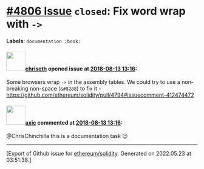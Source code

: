 # [\#4806 Issue](https://github.com/ethereum/solidity/issues/4806) `closed`: Fix word wrap with `->`
**Labels**: `documentation :book:`


#### <img src="https://avatars.githubusercontent.com/u/9073706?v=4" width="50">[chriseth](https://github.com/chriseth) opened issue at [2018-08-13 13:16](https://github.com/ethereum/solidity/issues/4806):

Some browsers wrap `->` in the assembly tables. We could try to use a non-breaking non-space (`&#8288`) to fix it - https://github.com/ethereum/solidity/pull/4794#issuecomment-412474472

#### <img src="https://avatars.githubusercontent.com/u/20340?v=4" width="50">[axic](https://github.com/axic) commented at [2018-08-13 13:16](https://github.com/ethereum/solidity/issues/4806#issuecomment-458779029):

@ChrisChinchilla this is a documentation task 😉


-------------------------------------------------------------------------------



[Export of Github issue for [ethereum/solidity](https://github.com/ethereum/solidity). Generated on 2022.05.23 at 03:51:38.]
